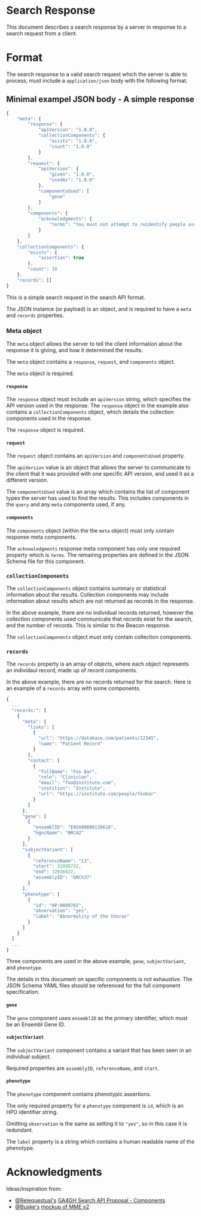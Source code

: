 # Search Response

This document describes a search response by a server in response to a search request from a client.


# Format

The search response to a valid search request which the server is able to process, must include a `application/json` body with the following format.


## Minimal exampel JSON body - A simple response

```javascript
{
    "meta": {
        "response": {
            "apiVersion": "1.0.0",
            "collectionComponents": {
                "exists": "1.0.0",
                "count": "1.0.0"
            }
        },
        "request": {
            "apiVersion": {
                "given": "1.0.0",
                "usedAs": "1.0.0"
            },
            "componentsUsed": [
                "gene"
            ]
        },
        "components": {
            "acknowledgments": {
                "terms": "You must not attempt to reidentify people associated with these records. Any resulting paper must acknowledge our work."
            }
        }
    },
    "collectionComponents": {
        "exists": {
            "assertion": true
        },
        "count": 10
    },
    "records": []
}
```

This is a simple search request in the search API format.


The JSON instance (or payload) is an object, and is required to have a `meta` and `records` properties.

### Meta object

The `meta` object allows the server to tell the client information about the response it is giving, and how it determined the results.

The `meta` object contains a `response`, `request`, and `components` object.

The `meta` object is required.

#### `response`

The `response` object must include an `apiVersion` string, which specifies the API version used in the response.
The `response` object in the example also contains a `collectionComponents` object, which details the collection components used in the response.

The `response` object is required.

#### `request`

The `request` object contains an `apiVersion` and `componentsUsed` property.

The `apiVersion` value is an object that allows the server to communicate to the client that it was provided with one specific API version, and used it as a different version.

The `componentsUsed` value is an array which contains the list of component types the server has used to find the results.
This includes components in the `query` and any `meta` components used, if any.

#### `components`

The `components` object (within the the `meta` object) must only contain response meta components.

The `acknowledgments` response meta component has only one required property which is `terms`. The remainng properties are defined in the JSON Schema file for this component.


### `collectionComponents`

The `collectionComponents` object contains summary or statistical information about the results.
Collection components may include information about results which are not returned as records in the response.

In the above example, there are no individual records returned, however the collection components used communicate that records exist for the search, and the number of records. This is similar to the Beacon response.

The `collectionComponents` object must only contain collection components.

### `records`

The `records` property is an array of objects, where each object represents an individaul record, made up of record components. 

In the above example, there are no records returned for the search.
Here is an example of a `records` array with some components.


```javascript
{
  ...
  "records:": [
    {
      "meta": {
        "links": [
          {
            "url": "https://database.com/patients/12345",
            "name": "Patient Record"
          }
        ],
        "contact": [
          {
            "fullName": "Foo Bar",
            "role": "Clinician",
            "email": "foo@institute.com",
            "instition": "Institute",
            "url": "https://institute.com/people/foobar"
          }
        ]
      },
      "gene": [
        {
          "ensemblID": "ENSG00000139618",
          "hgncName": "BRCA2"
        }
      ],
      "subjectVariant": [
        {
          "referenceName": "13",
          "start": 32936732,
          "end": 32936822,
          "assemblyID": "GRCh37"
        }
      ],
      "phenotype": [
        {
          "id": "HP:0000765",
          "observation": "yes",
          "label": "Abnormality of the thorax"
        }
      ]
    }
  ]
  ...
}
```

Three components are used in the above example, `gene`, `subjectVariant`, and `phenotype`.

The details in this document on specific components is not exhaustive. The JSON Schema YAML files should be referenced for the full component specification.

#### `gene`

The `gene` component uses `ensemblID` as the primary identifier, which must be an Ensembl Gene ID.

#### `subjectVariant`

The `subjectVariant` component contains a variant that has been seen in an individual subject.

Required properties are `assemblyID`, `referenceName`, and `start`.

#### `phenotype`

The `phenotype` component contains phenotypic assertions.

The only required property for a `phenotype` component is `id`, which is an HPO identifier string.

Omitting `observation` is the same as setting it to `"yes"`, so in this case it is redundant.

The `label` property is a string which contains a human readable name of the phenotype.


# Acknowledgments

Ideas/inspiration from:
 - [@Relequestual's](https://github.com/Relequestual) [GA4GH Search API Proposal - Components](https://gist.github.com/Relequestual/65c0446944519a66f8562d02b3cb4c86) 
 - [@Buske's](https://github.com/Buske) [mockup of MME v2](https://github.com/ga4gh/mme-apis/blob/version2-mock/version2/overview.md)
